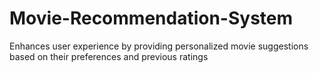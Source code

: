 # Movie-Recommendation-System
Enhances user experience by providing personalized movie suggestions based on their preferences and previous ratings
